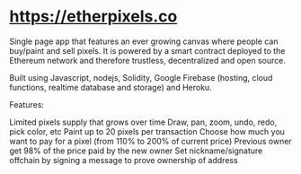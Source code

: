 # https://etherpixels.co

Single page app that features an ever growing canvas where people can buy/paint and sell pixels. It is powered by a smart contract deployed to the Ethereum network and therefore trustless, decentralized and open source.

Built using Javascript, nodejs, Solidity, Google Firebase (hosting, cloud functions, realtime database and storage) and Heroku.

Features:

Limited pixels supply that grows over time
Draw, pan, zoom, undo, redo, pick color, etc
Paint up to 20 pixels per transaction
Choose how much you want to pay for a pixel (from 110% to 200% of current price)
Previous owner get 98% of the price paid by the new owner
Set nickname/signature offchain by signing a message to prove ownership of address
